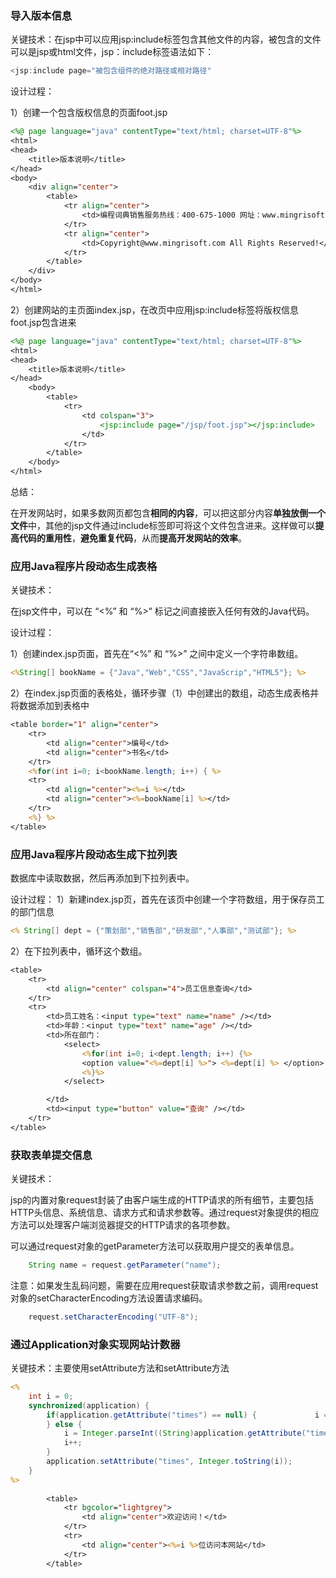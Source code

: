 ### 导入版本信息

关键技术：在jsp中可以应用jsp:include标签包含其他文件的内容，被包含的文件可以是jsp或html文件，jsp：include标签语法如下：

```java
<jsp:include page="被包含组件的绝对路径或相对路径"
```

设计过程：

1）创建一个包含版权信息的页面foot.jsp

```jsp
<%@ page language="java" contentType="text/html; charset=UTF-8"%>
<html>
<head>
	<title>版本说明</title>
</head>
<body>
	<div align="center">
		<table>
			<tr align="center">
				<td>编程词典销售服务热线：400-675-1000 网址：www.mingrisoft.com</td>
			</tr>
			<tr align="center">
				<td>Copyright@www.mingrisoft.com All Rights Reserved!</td>
			</tr>
		</table>
	</div>
</body>	
</html>
```

2）创建网站的主页面index.jsp，在改页中应用jsp:include标签将版权信息foot.jsp包含进来

```jsp
<%@ page language="java" contentType="text/html; charset=UTF-8"%>
<html>
<head>
	<title>版本说明</title>
</head>
	<body>
		<table>
			<tr>
				<td colspan="3">
					<jsp:include page="/jsp/foot.jsp"></jsp:include>
				</td>
			</tr>
		</table>
	</body>	
</html>
```

总结：

在开发网站时，如果多数网页都包含**相同的内容**，可以把这部分内容**单独放倒一个文件**中，其他的jsp文件通过include标签即可将这个文件包含进来。这样做可以**提高代码的重用性**，**避免重复代码**，从而**提高开发网站的效率**。

### 应用Java程序片段动态生成表格

关键技术：

在jsp文件中，可以在 “<%” 和 “%>” 标记之间直接嵌入任何有效的Java代码。

设计过程：

1）创建index.jsp页面，首先在“<%” 和 “%>” 之间中定义一个字符串数组。

```jsp
<%String[] bookName = {"Java","Web","CSS","JavaScrip","HTML5"}; %>
```

2）在index.jsp页面的表格处，循环步骤（1）中创建出的数组，动态生成表格并将数据添加到表格中

```jsp
<table border="1" align="center">
    <tr>
        <td align="center">编号</td>
        <td align="center">书名</td>
    </tr>
    <%for(int i=0; i<bookName.length; i++) { %>
    <tr>
        <td align="center"><%=i %></td>
        <td align="center"><%=bookName[i] %></td>				
    </tr>
    <%} %>
</table>
```

### 应用Java程序片段动态生成下拉列表

数据库中读取数据，然后再添加到下拉列表中。

设计过程：
1）新建index.jsp页，首先在该页中创建一个字符数组，用于保存员工的部门信息

```jsp
<% String[] dept = {"策划部","销售部","研发部","人事部","测试部"}; %>
```

2）在下拉列表中，循环这个数组。

```jsp
<table>
    <tr>
        <td align="center" colspan="4">员工信息查询</td>
    </tr>
    <tr>
        <td>员工姓名：<input type="text" name="name" /></td>
        <td>年龄：<input type="text" name="age" /></td>
        <td>所在部门：
            <select>
                <%for(int i=0; i<dept.length; i++) {%>
                <option value="<%=dept[i] %>"> <%=dept[i] %> </option>
                <%}%>
            </select>

        </td>
        <td><input type="button" value="查询" /></td>
    </tr>
</table>
```

### 获取表单提交信息

关键技术：

jsp的内置对象request封装了由客户端生成的HTTP请求的所有细节，主要包括HTTP头信息、系统信息、请求方式和请求参数等。通过request对象提供的相应方法可以处理客户端浏览器提交的HTTP请求的各项参数。

可以通过request对象的getParameter方法可以获取用户提交的表单信息。

```java
	String name = request.getParameter("name");
```

注意：如果发生乱码问题，需要在应用request获取请求参数之前，调用request对象的setCharacterEncoding方法设置请求编码。

```java
	request.setCharacterEncoding("UTF-8");
```

### 通过Application对象实现网站计数器

关键技术：主要使用setAttribute方法和setAttribute方法

```jsp
<%
	int i = 0;
	synchronized(application) {
		if(application.getAttribute("times") == null) {				i = 1;
		} else {
			i = Integer.parseInt((String)application.getAttribute("times"));
			i++;
		}
		application.setAttribute("times", Integer.toString(i));
	}
%>
		
		<table>
			<tr bgcolor="lightgrey">
				<td align="center">欢迎访问！</td>
			</tr>
			<tr>
				<td align="center"><%=i %>位访问本网站</td>
			</tr>
		</table>
```

